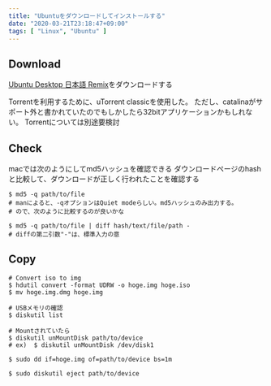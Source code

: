 ```yaml
---
title: "Ubuntuをダウンロードしてインストールする"
date: "2020-03-21T23:18:47+09:00"
tags: [ "Linux", "Ubuntu" ]
---
```


## Download

[Ubuntu Desktop 日本語 Remix](https://www.ubuntulinux.jp/download/ja-remix)をダウンロードする

Torrentを利用するために、uTorrent classicを使用した。
ただし、catalinaがサポート外と書かれていたのでもしかしたら32bitアプリケーションかもしれない。
Torrentについては別途要検討

## Check

macでは次のようにしてmd5ハッシュを確認できる
ダウンロードページのhashと比較して、ダウンロードが正しく行われたことを確認する

```shell
$ md5 -q path/to/file
# manによると、-qオプションはQuiet modeらしい。md5ハッシュのみ出力する。
# ので、次のように比較するのが良いかな

$ md5 -q path/to/file | diff hash/text/file/path -
# diffの第二引数"-"は、標準入力の意
```

## Copy

```shell
# Convert iso to img
$ hdutil convert -format UDRW -o hoge.img hoge.iso
$ mv hoge.img.dmg hoge.img

# USBメモリの確認
$ diskutil list

# Mountされていたら
$ diskutil unMountDisk path/to/device
# ex)  $ diskutil unMountDisk /dev/disk1

$ sudo dd if=hoge.img of=path/to/device bs=1m

$ sudo diskutil eject path/to/device
```
